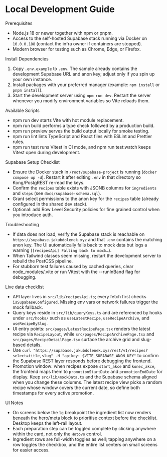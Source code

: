 Local Development Guide
=======================

Prerequisites
- Node.js 18 or newer together with npm or pnpm.
- Access to the self-hosted Supabase stack running via Docker on `10.0.0.188` (contact the infra owner if containers are stopped).
- Modern browser for testing such as Chrome, Edge, or Firefox.

Install Dependencies
1. Copy `.env.example` to `.env`. The sample already contains the development Supabase URL and anon key; adjust only if you spin up your own instance.
2. Install packages with your preferred manager (example: `npm install` or `pnpm install`).
3. Start the development server using `npm run dev`. Restart the server whenever you modify environment variables so Vite reloads them.

Available Scripts
- npm run dev starts Vite with hot module replacement.
- npm run build performs a type check followed by a production build.
- npm run preview serves the build output locally for smoke testing.
- npm run lint lints TypeScript and React files with ESLint and Prettier rules.
- npm run test runs Vitest in CI mode, and npm run test:watch keeps Vitest open during development.

Supabase Setup Checklist
- Ensure the Docker stack in `/root/supabase-project` is running (`docker compose up -d`). Restart it after editing `.env` in that directory so Kong/PostgREST re-read the keys.
- Confirm the `recipes` table exists with JSONB columns for `ingredients` and `steps` (see `docs/supabase-schema.sql`).
- Grant select permissions to the anon key for the `recipes` table (already configured in the shared dev stack).
- Optional: add Row Level Security policies for fine grained control when you introduce auth.

Troubleshooting
- If data does not load, verify the Supabase stack is reachable on `https://supabase.jakubdolenek.xyz` and that `.env` contains the matching anon key. The UI automatically falls back to mock data but logs a warning (`[recipesApi] Falling back to mock…`).
- When Tailwind classes seem missing, restart the development server to rebuild the PostCSS pipeline.
- For stubborn test failures caused by cached queries, clear node_modules/.vite or run Vitest with the --runInBand flag for debugging.

Live data checklist
- API layer lives in `src/lib/recipesApi.ts`; every fetch first checks `isSupabaseConfigured`. Missing env vars or network failures trigger the mock fallback.
- Query keys reside in `src/lib/queryKeys.ts` and are referenced by hooks under `src/hooks/` such as `useLatestRecipe`, `useRecipeArchive`, and `useRecipeBySlug`.
- UI entry points: `src/pages/LatestRecipePage.tsx` renders the latest recipe via `RecipeLayout`, while `src/pages/RecipeArchivePage.tsx` and `src/pages/RecipeDetailPage.tsx` surface the archive grid and slug-based details.
- Use `curl "https://supabase.jakubdolenek.xyz/rest/v1/recipes?select=title,slug" -H "apikey: $VITE_SUPABASE_ANON_KEY"` to confirm the Supabase REST layer responds before debugging the frontend.
- Promotion window: when recipes expose `start_akce` and `konec_akce`, the frontend maps them to `promotionStartDate` and `promotionEndDate` for display. Keep `src/lib/mockData.ts` and the Supabase schema aligned when you change these columns. The latest recipe view picks a random recipe whose window covers the current date, so define both timestamps for every active promotion.

UI Notes
- On screens below the `lg` breakpoint the ingredient list now renders beneath the hero/meta block to prioritise context before the checklist. Desktop keeps the left-rail layout.
- Each preparation step can be toggled complete by clicking anywhere within the card, not only the `Hotovo` control.
- Ingredient rows are full-width toggles as well; tapping anywhere on a row toggles the checkbox, and the entire list centers on small screens for easier access.
